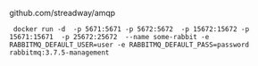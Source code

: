 github.com/streadway/amqp
```$xslt
 docker run -d  -p 5671:5671 -p 5672:5672  -p 15672:15672 -p 15671:15671  -p 25672:25672  --name some-rabbit -e RABBITMQ_DEFAULT_USER=user -e RABBITMQ_DEFAULT_PASS=password rabbitmq:3.7.5-management
```
